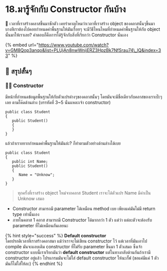 # 18.มารู้จักกับ Constructor กันบ้าง

💬 เวลาที่เราสร้างคลาสขึ้นมาซักตัว เคยรำคาญไหมว่าเวลาที่เราสร้าง object ของคลาสนั้นๆขึ้นมา บางทีเราต้องไปคอยกำหนดค่าพื้นฐานให้มันเรื่อยๆ จะมีวิธีไหนไหมที่กำหนดค่าพื้นฐานให้กับ object นั้นมาให้เราเลย? คำตอบก็คือการได้รู้จักกับสิ่งที่เรียกว่า Constructor นั่นเอง

{% embed url="https://www.youtube.com/watch?v=GM8Qop3anqo&list=PLUjAn8nwWnijERZ3HpzBk7NfSrau74\_lQ&index=33" %}

## 🎯 สรุปสั้นๆ

### 👨‍🚀 Constructor

มีหน้าที่กำหนดข้อมูลพื้นฐานให้กับตัวแปรต่างๆของคลาสนั้นๆ โดยมันจะมีชื่อเดียวกับคลาสของเราเป๊ะๆเลย ตามโค๊ดด้านล่าง \(บรรทัดที่ 3~5 นั่นแหละเจ้า constructor\)

```text
public class Student
{
   public Student()
   {
   }
}
```

แล้วถ้าเราอยากกำหนดค่าพื้นฐานให้มันล่ะ? ก็ทำตามตัวอย่างด้านล่างได้เบย

```text
public class Student
{
   public int Name;
   public Student()
   {
      Name = "Unknow";
   }
}
```

> ทุกครั้งที่เราสร้าง object ใหม่จากคลาส Student เราจะได้ตัวแปร Name มีค่าเป็น Unknow เสมอ

* Constructor สามารถมี parameter ได้เหมือน method เบย เพียงแค่มันไม่มี return type เท่านั้นเอง
* ภายในคลาส 1 คลาส สามารถมี Constructor ได้มากกว่า 1 ตัว แต่ว่า แต่ละตัวจะต้องรับ parameter ที่ไม่เหมือนกันเลยนะ

{% hint style="success" %}
**Default constructor**  
โดยปรกติเวลาที่เราสร้างคลาสมา แม้ว่าเราจะไม่เขียน constructor ไว้ แต่เวลาที่มันเอาไป compile มันจะแอบเติม constructor ที่ไม่รับ parameter ขึ้นมา 1 ตัวเสมอ ซึ่งเจ้า constructor แบบนี้เราเรียกมันว่า **default constructor** แต่ในทางกลับด้านกันถ้าเรามี constructor อยู่แล้ว โปรแกรมมันจะไม่ใส่ default constructor ให้นะกั๊ฟ \(ขอแค่มีแค่ 1 ตัวมันก็ไม่ใส่ให้ละ\)
{% endhint %}

